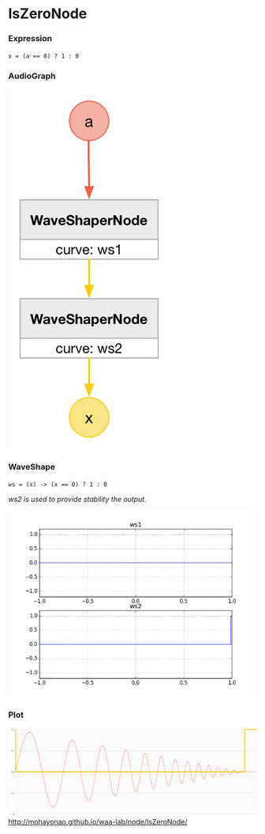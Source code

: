 # IsZeroNode

### Expression

`x = (a == 0) ? 1 : 0`

### AudioGraph

![](img/IsZeroNode.png)

### WaveShape

`ws = (x) -> (x == 0) ? 1 : 0`

_ws2 is used to provide stability the output._

![](img/IsZeroNodeWaveShape.png)

### Plot

![](img/IsZeroNodePlot.png)  
http://mohayonao.github.io/waa-lab/node/IsZeroNode/
